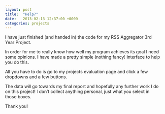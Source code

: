 ```yaml
---
layout: post
title:  "Help?"
date:   2013-02-13 12:37:00 +0000
categories: projects
---
```


I have just finished (and handed in) the code for my RSS Aggregator 3rd Year Project.

In order for me to really know how well my program achieves its goal I need some opinions. I have made a pretty simple (nothing fancy) interface to help you do this.

All you have to do is go to my projects evaluation page and click a few dropdowns and a few buttons.

The data will go towards my final report and hopefully any further work I do on this project! I don’t collect anything personal, just what you select in those boxes.

Thank you!
